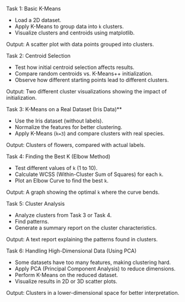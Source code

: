 Task 1: Basic K-Means  
- Load a 2D dataset.  
- Apply K-Means to group data into `k` clusters.  
- Visualize clusters and centroids using matplotlib.  

Output: A scatter plot with data points grouped into clusters.  

Task 2: Centroid Selection  
- Test how initial centroid selection affects results.  
- Compare random centroids vs. K-Means++ initialization.  
- Observe how different starting points lead to different clusters.  

Output: Two different cluster visualizations showing the impact of initialization.  

Task 3: K-Means on a Real Dataset (Iris Data)**  
- Use the Iris dataset (without labels).  
- Normalize the features for better clustering.  
- Apply K-Means (`k=3`) and compare clusters with real species.  

Output: Clusters of flowers, compared with actual labels.  

Task 4: Finding the Best K (Elbow Method)  
- Test different values of `k` (1 to 10).  
- Calculate WCSS (Within-Cluster Sum of Squares) for each `k`.  
- Plot an Elbow Curve to find the best `k`.  

Output: A graph showing the optimal `k` where the curve bends.  

Task 5: Cluster Analysis  
- Analyze clusters from Task 3 or Task 4.  
- Find patterns.  
- Generate a summary report on the cluster characteristics.  

Output: A text report explaining the patterns found in clusters.  

Task 6: Handling High-Dimensional Data (Using PCA)  
- Some datasets have too many features, making clustering hard.  
- Apply PCA (Principal Component Analysis) to reduce dimensions.  
- Perform K-Means on the reduced dataset.  
- Visualize results in 2D or 3D scatter plots.  

Output: Clusters in a lower-dimensional space for better interpretation.  

